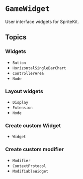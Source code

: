 # ``GameWidget``

User interface widgets for SpriteKit.

<!--## Overview-->
<!---->
<!--Text-->

## Topics

### Widgets

- ``Button``
- ``HorizontalSingleBarChart``
- ``ControllerArea``
- ``Node``

### Layout widgets

- ``Display``
- ``Extension``
- ``Node``

### Create custom Widget

- ``Widget``

### Create custom modifier

- ``Modifier``
- ``ContextProtocol``
- ``ModifiableWidget``
